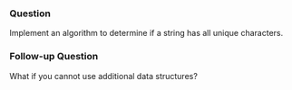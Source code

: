 ### Question

Implement an algorithm to determine if a string has all unique characters.

### Follow-up Question

What if you cannot use additional data structures?
